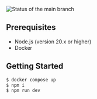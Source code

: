 ![Status of the main branch](https://github.com/mahata/ts-uploader/actions/workflows/main.yml/badge.svg)

## Prerequisites

* Node.js (version 20.x or higher)
* Docker

## Getting Started

```bash
$ docker compose up
$ npm i
$ npm run dev
```
